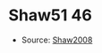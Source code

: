 <a name="material" />

# Shaw51 46
<script type="application/ld+json">
  {
    "@context": "https://schema.org/",
    "@type": "ChemicalSubstance",
    "http://purl.org/dc/terms/conformsTo":
      {
        "@type": "CreativeWork",
        "@id": "https://bioschemas.org/profiles/ChemicalSubstance/0.4-RELEASE/"
      },
    "@id": "https://egonw.github.io/nanowiki/nanowiki76.html#material",
    "name": "Shaw51 46",
    "sameAs": "http://127.0.0.1/mediawiki/index.php/Special:URIResolver/Shaw51_46"
  }
</script>


* Source: [Shaw2008](http://127.0.0.1/mediawiki/index.php/Special:URIResolver/Shaw2008)
